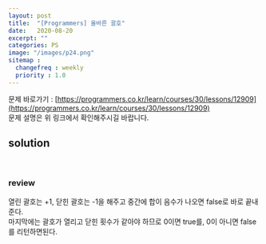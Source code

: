 ```yaml
---
layout: post
title:  "[Programmers] 올바른 괄호"
date:   2020-08-20
excerpt: ""
categories: PS
image: "/images/p24.png"
sitemap :
  changefreq : weekly
  priority : 1.0
---
```


문제 바로가기 : [https://programmers.co.kr/learn/courses/30/lessons/12909](https://programmers.co.kr/learn/courses/30/lessons/12909)<br>
문제 설명은 위 링크에서 확인해주시길 바랍니다.
<br>
## solution
<script src="https://gist.github.com/yooniversal/9b0cb5d925154c38e7b63b3002dd4802.js"></script>
<br>

### review
열린 괄호는 +1, 닫힌 괄호는 -1을 해주고 중간에 합이 음수가 나오면 false로 바로 끝내준다.<br>
마지막에는 괄호가 열리고 닫힌 횟수가 같아야 하므로 0이면 true를, 0이 아니면 false를 리턴하면된다.

<script src="https://utteranc.es/client.js"
        repo="yooniversal/blog-comments"
        issue-term="pathname"
        theme="github-light"
        crossorigin="anonymous"
        async>
</script>
